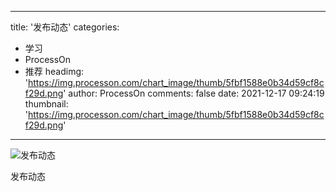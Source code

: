 
---
title: '发布动态'
categories: 
 - 学习
 - ProcessOn
 - 推荐
headimg: 'https://img.processon.com/chart_image/thumb/5fbf1588e0b34d59cf8cf29d.png'
author: ProcessOn
comments: false
date: 2021-12-17 09:24:19
thumbnail: 'https://img.processon.com/chart_image/thumb/5fbf1588e0b34d59cf8cf29d.png'
---

<div>   
<img class="thumb" alt="发布动态" src="https://img.processon.com/chart_image/thumb/5fbf1588e0b34d59cf8cf29d.png" referrerpolicy="no-referrer">
<p>发布动态</p>  
</div>
            